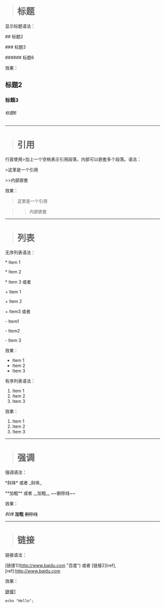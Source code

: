 > # 标题

显示标题语法：  

\## 标题2  

\### 标题3  

\###### 标题6

效果：

## 标题2

### 标题3

###### 标题6

*****

> # 引用

行首使用\>加上一个空格表示引用段落，内部可以嵌套多个段落。语法：

\>这里是一个引用

\>>内部嵌套

效果：

> 这里是一个引用

> > 内部嵌套

*******

> # 列表

无序列表语法：

\* Item 1 

\* Item 2

\* Item 3   或者

\+ Item 1

\+ Item 2

\+ Item3    或者

\- Item1

\- Item2

\- Item 3

效果：

* Item 1
* Item 2
* Item 3

有序列表语法：

1. Item 1
2. Item 2
3. Item 3

效果：

1. Item 1
2. Item 2
3. Item 3

********

> # 强调

强调语法：

\*斜体\*   或者    \_斜体\_

\**加粗\*\*   或者  \__加粗\_\_  \~~删除线\~\~

效果：

*斜体*    **加粗**    ~~删除线~~

*******

> # 链接

链接语法：

\[链接1](http://www.baidu.com "百度") 或者 \[链接2][ref],[ref]:http://www.baidu.com

效果：

[链接1](http://www.baidu.com "百度")  

`echo "Hello";`





